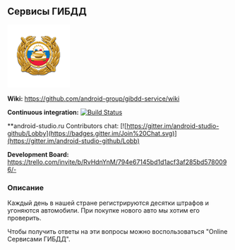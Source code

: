 ## Cервисы ГИБДД

![logo](https://github.com/android-group/gibdd-service/blob/master/app/src/main/res/drawable/logo.png?raw=true)

**Wiki:** https://github.com/android-group/gibdd-service/wiki

**Continuous integration:** [![Build Status](https://travis-ci.org/android-group/gibdd-service.svg?branch=master)](https://travis-ci.org/android-group/gibdd-service)


**android-studio.ru Contributors chat: [![https://gitter.im/android-studio-github/Lobby](https://badges.gitter.im/Join%20Chat.svg)](https://gitter.im/android-studio-github/Lobb)


**Development Board:** https://trello.com/invite/b/RvHdnYnM/794e67145bd1d1acf3af285bd5780096/-

### Описание
Каждый день в нашей стране регистрируются десятки штрафов и угоняются автомобили.
При покупке нового авто мы хотим его проверить.

Чтобы получить ответы на эти вопросы можно воспользоваться "Online Сервисами ГИБДД".
